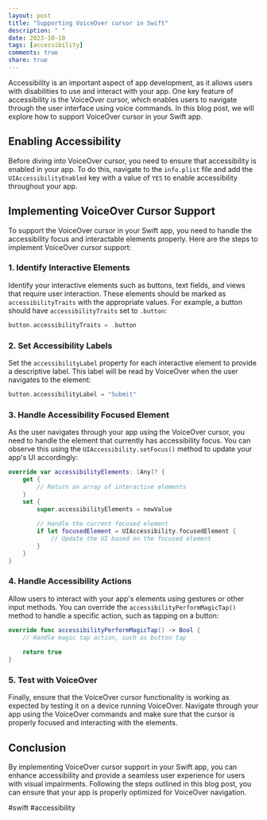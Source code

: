```yaml
---
layout: post
title: "Supporting VoiceOver cursor in Swift"
description: " "
date: 2023-10-10
tags: [accessibility]
comments: true
share: true
---
```


Accessibility is an important aspect of app development, as it allows users with disabilities to use and interact with your app. One key feature of accessibility is the VoiceOver cursor, which enables users to navigate through the user interface using voice commands. In this blog post, we will explore how to support VoiceOver cursor in your Swift app.

## Enabling Accessibility

Before diving into VoiceOver cursor, you need to ensure that accessibility is enabled in your app. To do this, navigate to the `info.plist` file and add the `UIAccessibilityEnabled` key with a value of `YES` to enable accessibility throughout your app.

## Implementing VoiceOver Cursor Support

To support the VoiceOver cursor in your Swift app, you need to handle the accessibility focus and interactable elements properly. Here are the steps to implement VoiceOver cursor support:

### 1. Identify Interactive Elements

Identify your interactive elements such as buttons, text fields, and views that require user interaction. These elements should be marked as `accessibilityTraits` with the appropriate values. For example, a button should have `accessibilityTraits` set to `.button`:

```swift
button.accessibilityTraits = .button
```

### 2. Set Accessibility Labels

Set the `accessibilityLabel` property for each interactive element to provide a descriptive label. This label will be read by VoiceOver when the user navigates to the element:

```swift
button.accessibilityLabel = "Submit"
```

### 3. Handle Accessibility Focused Element

As the user navigates through your app using the VoiceOver cursor, you need to handle the element that currently has accessibility focus. You can observe this using the `UIAccessibility.setFocus()` method to update your app's UI accordingly:

```swift
override var accessibilityElements: [Any]? {
    get {
        // Return an array of interactive elements
    }
    set {
        super.accessibilityElements = newValue
        
        // Handle the current focused element
        if let focusedElement = UIAccessibility.focusedElement {
            // Update the UI based on the focused element
        }
    }
}
```

### 4. Handle Accessibility Actions

Allow users to interact with your app's elements using gestures or other input methods. You can override the `accessibilityPerformMagicTap()` method to handle a specific action, such as tapping on a button:

```swift
override func accessibilityPerformMagicTap() -> Bool {
    // Handle magic tap action, such as button tap
    
    return true
}
```

### 5. Test with VoiceOver

Finally, ensure that the VoiceOver cursor functionality is working as expected by testing it on a device running VoiceOver. Navigate through your app using the VoiceOver commands and make sure that the cursor is properly focused and interacting with the elements.

## Conclusion

By implementing VoiceOver cursor support in your Swift app, you can enhance accessibility and provide a seamless user experience for users with visual impairments. Following the steps outlined in this blog post, you can ensure that your app is properly optimized for VoiceOver navigation.

#swift #accessibility